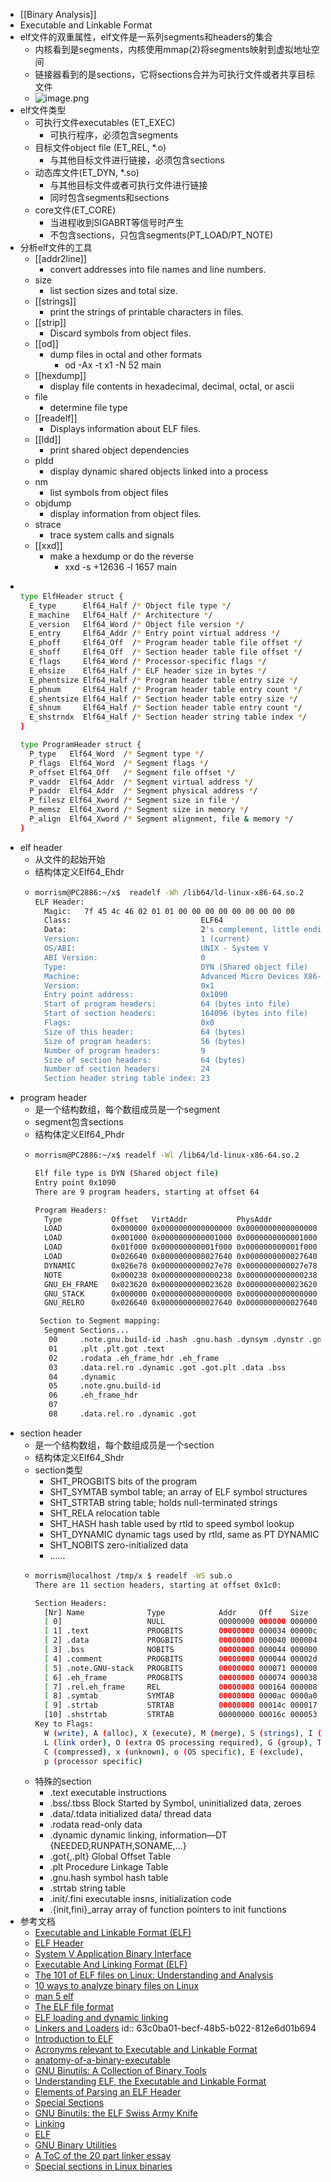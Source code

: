 - [[Binary Analysis]]
- Executable and Linkable Format
- elf文件的双重属性，elf文件是一系列segments和headers的集合
	- 内核看到是segments，内核使用mmap(2)将segments映射到虚拟地址空间
	- 链接器看到的是sections，它将sections合并为可执行文件或者共享目标文件
	- ![image.png](../assets/image_1672822000165_0.png)
- elf文件类型
	- 可执行文件executables (ET_EXEC)
		- 可执行程序，必须包含segments
	- 目标文件object file (ET_REL, *.o)
		- 与其他目标文件进行链接，必须包含sections
	- 动态库文件(ET_DYN, *.so)
		- 与其他目标文件或者可执行文件进行链接
		- 同时包含segments和sections
	- core文件(ET_CORE)
		- 当进程收到SIGABRT等信号时产生
		- 不包含sections，只包含segments(PT_LOAD/PT_NOTE)
- 分析elf文件的工具
	- [[addr2line]]
		- convert addresses into file names and line numbers.
	- size
		- list section sizes and total size.
	- [[strings]]
		- print the strings of printable characters in files.
	- [[strip]]
		- Discard symbols from object files.
	- [[od]]
		- dump files in octal and other formats
			- od -Ax -t x1 -N 52 main
	- [[hexdump]]
		- display file contents in hexadecimal, decimal, octal, or ascii
	- file
		- determine file type
	- [[readelf]]
		- Displays information about ELF files.
	- [[ldd]]
		- print shared object dependencies
	- pldd
		- display dynamic shared objects linked into a process
	- nm
		- list symbols from object files
	- objdump
		- display information from object files.
	- strace
		- trace system calls and signals
	- [[xxd]]
		- make a hexdump or do the reverse
			- xxd -s +12636 -l 1657 main
- ```bash
    
  type ElfHeader struct {
  	E_type      Elf64_Half /* Object file type */
  	E_machine   Elf64_Half /* Architecture */
  	E_version   Elf64_Word /* Object file version */
  	E_entry     Elf64_Addr /* Entry point virtual address */
  	E_phoff     Elf64_Off  /* Program header table file offset */
  	E_shoff     Elf64_Off  /* Section header table file offset */
  	E_flags     Elf64_Word /* Processor-specific flags */
  	E_ehsize    Elf64_Half /* ELF header size in bytes */
  	E_phentsize Elf64_Half /* Program header table entry size */
  	E_phnum     Elf64_Half /* Program header table entry count */
  	E_shentsize Elf64_Half /* Section header table entry size */
  	E_shnum     Elf64_Half /* Section header table entry count */
  	E_shstrndx  Elf64_Half /* Section header string table index */
  }
  
  type ProgramHeader struct {
  	P_type   Elf64_Word  /* Segment type */
  	P_flags  Elf64_Word  /* Segment flags */
  	P_offset Elf64_Off   /* Segment file offset */
  	P_vaddr  Elf64_Addr  /* Segment virtual address */
  	P_paddr  Elf64_Addr  /* Segment physical address */
  	P_filesz Elf64_Xword /* Segment size in file */
  	P_memsz  Elf64_Xword /* Segment size in memory */
  	P_align  Elf64_Xword /* Segment alignment, file & memory */
  }
  ```
- elf header
	- 从文件的起始开始
	- 结构体定义Elf64_Ehdr
	- ```bash
	  morrism@PC2886:~/x$  readelf -Wh /lib64/ld-linux-x86-64.so.2
	  ELF Header:
	    Magic:   7f 45 4c 46 02 01 01 00 00 00 00 00 00 00 00 00
	    Class:                             ELF64
	    Data:                              2's complement, little endian
	    Version:                           1 (current)
	    OS/ABI:                            UNIX - System V
	    ABI Version:                       0
	    Type:                              DYN (Shared object file)
	    Machine:                           Advanced Micro Devices X86-64
	    Version:                           0x1
	    Entry point address:               0x1090
	    Start of program headers:          64 (bytes into file)
	    Start of section headers:          164096 (bytes into file)
	    Flags:                             0x0
	    Size of this header:               64 (bytes)
	    Size of program headers:           56 (bytes)
	    Number of program headers:         9
	    Size of section headers:           64 (bytes)
	    Number of section headers:         24
	    Section header string table index: 23
	  
	  ```
- program header
	- 是一个结构数组，每个数组成员是一个segment
	- segment包含sections
	- 结构体定义Elf64_Phdr
	- ```bash
	  morrism@PC2886:~/x$ readelf -Wl /lib64/ld-linux-x86-64.so.2
	  
	  Elf file type is DYN (Shared object file)
	  Entry point 0x1090
	  There are 9 program headers, starting at offset 64
	  
	  Program Headers:
	    Type           Offset   VirtAddr           PhysAddr           FileSiz  MemSiz   Flg Align
	    LOAD           0x000000 0x0000000000000000 0x0000000000000000 0x000f08 0x000f08 R   0x1000
	    LOAD           0x001000 0x0000000000001000 0x0000000000001000 0x01db50 0x01db50 R E 0x1000
	    LOAD           0x01f000 0x000000000001f000 0x000000000001f000 0x0073dc 0x0073dc R   0x1000
	    LOAD           0x026640 0x0000000000027640 0x0000000000027640 0x0019b8 0x001b50 RW  0x1000
	    DYNAMIC        0x026e78 0x0000000000027e78 0x0000000000027e78 0x000170 0x000170 RW  0x8
	    NOTE           0x000238 0x0000000000000238 0x0000000000000238 0x000024 0x000024 R   0x4
	    GNU_EH_FRAME   0x023620 0x0000000000023620 0x0000000000023620 0x0006d4 0x0006d4 R   0x4
	    GNU_STACK      0x000000 0x0000000000000000 0x0000000000000000 0x000000 0x000000 RW  0x10
	    GNU_RELRO      0x026640 0x0000000000027640 0x0000000000027640 0x0009c0 0x0009c0 R   0x1
	  
	   Section to Segment mapping:
	    Segment Sections...
	     00     .note.gnu.build-id .hash .gnu.hash .dynsym .dynstr .gnu.version .gnu.version_d .rela.dyn .rela.plt
	     01     .plt .plt.got .text
	     02     .rodata .eh_frame_hdr .eh_frame
	     03     .data.rel.ro .dynamic .got .got.plt .data .bss
	     04     .dynamic
	     05     .note.gnu.build-id
	     06     .eh_frame_hdr
	     07
	     08     .data.rel.ro .dynamic .got
	  ```
- section header
	- 是一个结构数组，每个数组成员是一个section
	- 结构体定义Elf64_Shdr
	- section类型
		- SHT_PROGBITS bits of the program
		- SHT_SYMTAB symbol table; an array of ELF symbol structures
		- SHT_STRTAB string table; holds null-terminated strings
		- SHT_RELA relocation table
		- SHT_HASH hash table used by rtld to speed symbol lookup
		- SHT_DYNAMIC dynamic tags used by rtld, same as PT DYNAMIC
		- SHT_NOBITS zero-initialized data
		- ......
	- ```bash
	  morrism@localhost /tmp/x $ readelf -WS sub.o
	  There are 11 section headers, starting at offset 0x1c0:
	  
	  Section Headers:
	    [Nr] Name              Type            Addr     Off    Size   ES Flg Lk Inf Al
	    [ 0]                   NULL            00000000 000000 000000 00      0   0  0
	    [ 1] .text             PROGBITS        00000000 000034 00000c 00  AX  0   0  1
	    [ 2] .data             PROGBITS        00000000 000040 000004 00  WA  0   0  4
	    [ 3] .bss              NOBITS          00000000 000044 000000 00  WA  0   0  1
	    [ 4] .comment          PROGBITS        00000000 000044 00002d 01  MS  0   0  1
	    [ 5] .note.GNU-stack   PROGBITS        00000000 000071 000000 00      0   0  1
	    [ 6] .eh_frame         PROGBITS        00000000 000074 000038 00   A  0   0  4
	    [ 7] .rel.eh_frame     REL             00000000 000164 000008 08   I  8   6  4
	    [ 8] .symtab           SYMTAB          00000000 0000ac 0000a0 10      9   8  4
	    [ 9] .strtab           STRTAB          00000000 00014c 000017 00      0   0  1
	    [10] .shstrtab         STRTAB          00000000 00016c 000053 00      0   0  1
	  Key to Flags:
	    W (write), A (alloc), X (execute), M (merge), S (strings), I (info),
	    L (link order), O (extra OS processing required), G (group), T (TLS),
	    C (compressed), x (unknown), o (OS specific), E (exclude),
	    p (processor specific)
	  ```
	- 特殊的section
		- .text    executable instructions
		- .bss/.tbss    Block Started by Symbol, uninitialized data, zeroes
		- .data/.tdata    initialized data/ thread data
		- .rodata     read-only data
		- .dynamic     dynamic linking, information—DT {NEEDED,RUNPATH,SONAME,...}
		- .got{,.plt}     Global Offset Table
		- .plt      Procedure Linkage Table
		- .gnu.hash     symbol hash table
		- .strtab     string table
		- .init/.fini    executable insns, initialization code
		- .{init,fini}_array     array of function pointers to init functions
- 参考文档
	- [Executable and Linkable Format (ELF)](https://www.cs.cmu.edu/afs/cs/academic/class/15213-f00/docs/elf.pdf)
	- [ELF Header](https://refspecs.linuxfoundation.org/elf/gabi4+/ch4.eheader.html)
	- [System V Application Binary Interface](https://refspecs.linuxfoundation.org/elf/gabi4+/contents.html)
	- [Executable And Linking Format (ELF)](https://refspecs.linuxbase.org/LSB_5.0.0/LSB-Core-generic/LSB-Core-generic/elf-generic.html)
	- [The 101 of ELF files on Linux: Understanding and Analysis](https://linux-audit.com/elf-binaries-on-linux-understanding-and-analysis/)
	- [10 ways to analyze binary files on Linux](https://opensource.com/article/20/4/linux-binary-analysis)
	- [man 5 elf](https://man7.org/linux/man-pages/man5/elf.5.html)
	- [The ELF file format](https://www.gabriel.urdhr.fr/2015/09/28/elf-file-format/)
	- [ELF loading and dynamic linking](https://www.gabriel.urdhr.fr/2015/01/22/elf-linking/)
	- [Linkers and Loaders](https://www.wh0rd.org/books/linkers-and-loaders/linkers_and_loaders.pdf)
	  id:: 63c0ba01-becf-48b5-b022-812e6d01b694
	- [Introduction to ELF](https://people.redhat.com/mpolacek/src/devconf2012.pdf)
	- [Acronyms relevant to Executable and Linkable Format](https://stevens.netmeister.org/631/elf.html)
	- [anatomy-of-a-binary-executable](https://oswalt.dev/2020/11/anatomy-of-a-binary-executable/)
	- [GNU Binutils: A Collection of Binary Tools](https://www.opensourceforu.com/2011/10/gnu-binutils-collection-of-binary-tools/)
	- [Understanding ELF, the Executable and Linkable Format](https://www.opensourceforu.com/2020/02/understanding-elf-the-executable-and-linkable-format/)
	- [Elements of Parsing an ELF Header](https://course.ccs.neu.edu/cs7680sp17/elf-parser/)
	- [Special Sections](https://refspecs.linuxfoundation.org/LSB_1.3.0/gLSB/gLSB/specialsections.html)
	- [GNU Binutils: the ELF Swiss Army Knife](https://interrupt.memfault.com/blog/gnu-binutils#gnu-binutil-command-examples)
	- [Linking](https://people.cs.pitt.edu/~xianeizhang/notes/Linking.html#top)
	- [ELF](https://students.mimuw.edu.pl/ZSO/PUBLIC-SO/2017-2018/_build/html/03_elf/index-en.html)
	- [GNU Binary Utilities](https://docs.adacore.com/live/wave/binutils-stable/html/binutils/binutils.html#Top)
	- [A ToC of the 20 part linker essay](https://lwn.net/Articles/276782/)
	- [Special sections in Linux binaries](https://lwn.net/Articles/531148/)